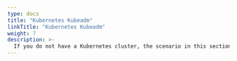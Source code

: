 ```yaml
---
type: docs
title: "Kubernetes Kubeadm"
linkTitle: "Kubernetes Kubeadm"
weight: 7
description: >-
  If you do not have a Kubernetes cluster, the scenario in this section will guide on creating a Kubernetes cluster using kubeadm in Azure VMs with Azure Arc-enabled data services integration in an automated fashion using ARM template.
---
```

